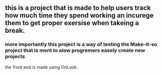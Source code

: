 ## this is a project that is made to help users track how much time they spend working an incurege them to get proper exersise when takeing a break.

### more importantly this project is a way of testing the Make-it-so project that is ment to alow progremers easely create new projects

the front end is made using OnLook. 